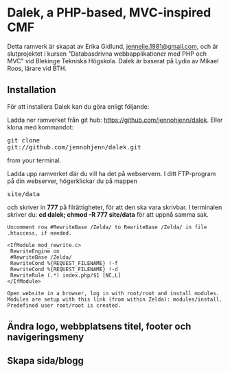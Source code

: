 Dalek, a PHP-based, MVC-inspired CMF
====================================

Detta ramverk är skapat av Erika Gidlund, jennelie.1981@gmail.com, och är slutprojektet i kursen "Databasdrivna webbapplikationer med PHP och MVC" vid Blekinge Tekniska Högskola. Dalek är baserat på Lydia av Mikael Roos, lärare vid BTH.

Installation
------------

För att installera Dalek kan du göra enligt följande:


Ladda ner ramverket från git hub: <a href="https://github.com/jennohjenn/dalek" target="_blank">https://github.com/jennohjenn/dalek</a>. Eller klona med kommandot: <pre>git clone git://github.com/jennohjenn/dalek.git</pre> from your terminal.

Ladda upp ramverket där du vill ha det på webservern. I ditt FTP-program på din webserver, högerklickar du på mappen <pre>site/data</pre> och skriver in <b>777</b> på filrättigheter, för att den ska vara skrivbar. I terminalen skriver du: <b>cd dalek; chmod -R 777 site/data</b> för att uppnå samma sak.

    Uncomment row #RewriteBase /Zelda/ to RewriteBase /Zelda/ in file .htaccess, if needed.

    <IfModule mod_rewrite.c>
     RewriteEngine on
     #RewriteBase /Zelda/
     RewriteCond %{REQUEST_FILENAME} !-f
     RewriteCond %{REQUEST_FILENAME} !-d
     RewriteRule (.*) index.php/$1 [NC,L]
    </IfModule>

    Open website in a browser, log in with root/root and install modules. Modules are setup with this link (from within Zelda): modules/install. Predefined user root/root is created.




Ändra logo, webbplatsens titel, footer och navigeringsmeny
----------------------------------------------------------

Skapa sida/blogg
----------------




